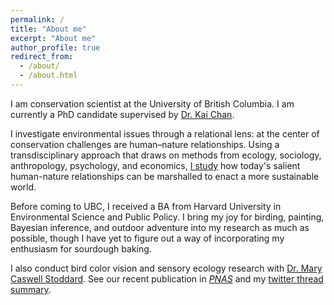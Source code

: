 ```yaml
---
permalink: /
title: "About me"
excerpt: "About me"
author_profile: true
redirect_from: 
  - /about/
  - /about.html
---
```

I am conservation scientist at the University of British Columbia. I am currently a PhD candidate supervised by [Dr. Kai Chan](https://chanslab.ires.ubc.ca/).

<!--- Human lifestyles are evolving. We're living in cities and relying on new technologies. We're interacting with friends and family differently, and working and playing differently. All of these changes are reshaping the relationships that we build with nature. Unfortunately, conservation efforts often fail to harness these new relationships, stifling ordinary people's conservation action. -->

I investigate environmental issues through a relational lens:  at the center of conservation challenges are human–nature relationships. Using a transdisciplinary approach that draws on methods from ecology, sociology, anthropology, psychology, and economics, [I study](/research) how today's salient human-nature relationships can be marshalled to enact a more sustainable world.

Before coming to UBC, I received a BA from Harvard University in Environmental Science and Public Policy. I bring my joy for birding, painting, Bayesian inference, and outdoor adventure into my research as much as possible, though I have yet to figure out a way of incorporating my enthusiasm for sourdough baking.

I also conduct bird color vision and sensory ecology research with [Dr. Mary Caswell Stoddard](https://www.marycstoddard.com/). See our recent publication in [*PNAS*](https://www.pnas.org/content/early/2020/06/09/1919377117) and my [twitter thread summary](https://twitter.com/HaroldEyster/status/1272627047861415936).  
